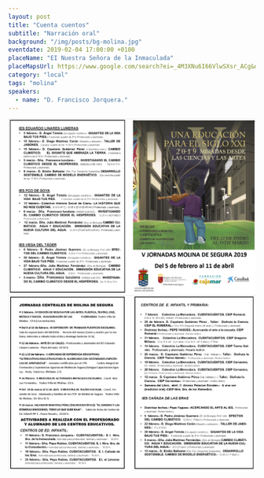 ```yaml
---
layout: post
title: "Cuenta cuentos"
subtitle: "Narración oral"
background: "/img/posts/bg-molina.jpg"
eventdate: 2019-02-04 17:00:00 +0100
placeName: "EI Nuestra Señora de la Inmaculada"
placeMapsUrl: https://www.google.com/search?ei=_4M3XNu6I66VlwSXsr_ACg&q=molina%20de%20segura%20educacion%20infantil%20nuestra%20se%C3%B1ora%20inmaculada&oq=molina+de+segura+educacion+infantil+nuestra+se%C3%B1ora+inmaculada&gs_l=psy-ab.3...2242.4264..4331...0.0..1.193.2416.0j18......0....1..gws-wiz.......0i71j35i304i39.pOaEMAnKd_8&npsic=0&rflfq=1&rlha=0&rllag=38052833,-1207145,462&tbm=lcl&rldimm=9954553852903747749&ved=2ahUKEwjl_crR4ePfAhVFgM4BHZRvDgwQvS4wAHoECAAQEw&rldoc=1&tbs=lrf:!2m1!1e2!3sIAE,lf:1,lf_ui:2#rlfi=hd:;si:9954553852903747749;mv:!1m2!1d38.05545!2d-1.20225!2m2!1d38.050217599999996!2d-1.2120412999999999;tbs:lrf:!2m1!1e2!3sIAE,lf:1,lf_ui:2
category: "local"
tags: "molina"
speakers:
  - name: "D. Francisco Jorquera."
---
```



![cartel](/img/posts/1folletomolina.png)
![cartel](/img/posts/2folletomolina.png)
